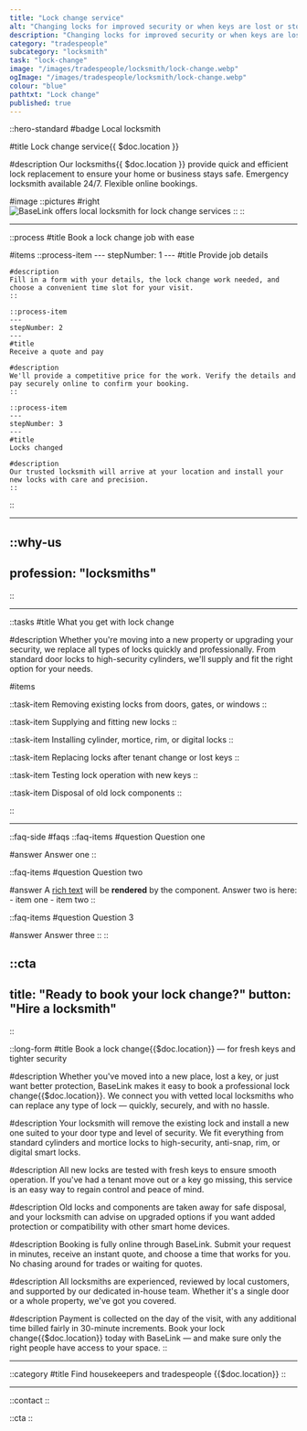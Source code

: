 ```yaml
---
title: "Lock change service"
alt: "Changing locks for improved security or when keys are lost or stolen"
description: "Changing locks for improved security or when keys are lost or stolen"
category: "tradespeople"
subcategory: "locksmith"
task: "lock-change"
image: "/images/tradespeople/locksmith/lock-change.webp"
ogImage: "/images/tradespeople/locksmith/lock-change.webp"
colour: "blue"
pathtxt: "Lock change"
published: true
---
```


::hero-standard
#badge
Local locksmith

#title
Lock change service{{ $doc.location }}

#description
Our locksmiths{{ $doc.location }} provide quick and efficient lock replacement to ensure your home or business stays safe. Emergency locksmith available 24/7. Flexible online bookings.

#image
    ::pictures
    #right
    ![BaseLink offers local locksmith for lock change services](/images/tradespeople/locksmith/lock-change.webp)
    ::
::

---

::process
#title
Book a lock change job with ease

#items
    ::process-item
    ---
    stepNumber: 1
    ---
    #title
    Provide job details

    #description
    Fill in a form with your details, the lock change work needed, and choose a convenient time slot for your visit.
    ::
    
    ::process-item
    ---
    stepNumber: 2
    ---
    #title
    Receive a quote and pay

    #description
    We'll provide a competitive price for the work. Verify the details and pay securely online to confirm your booking.
    ::

    ::process-item
    ---
    stepNumber: 3
    ---
    #title
    Locks changed

    #description
    Our trusted locksmith will arrive at your location and install your new locks with care and precision.
    ::
::

---

::why-us
---
profession: "locksmiths"
---
::

---

::tasks
#title
What you get with lock change

#description
Whether you're moving into a new property or upgrading your security, we replace all types of locks quickly and professionally. From standard door locks to high-security cylinders, we'll supply and fit the right option for your needs.

#items

  ::task-item
  Removing existing locks from doors, gates, or windows
  ::

  ::task-item
  Supplying and fitting new locks
  ::

  ::task-item
  Installing cylinder, mortice, rim, or digital locks
  ::

  ::task-item
  Replacing locks after tenant change or lost keys
  ::

  ::task-item
  Testing lock operation with new keys
  ::

  ::task-item
  Disposal of old lock components
  ::

::

---

::faq-side
#faqs
  ::faq-items
  #question
  Question one

  #answer
  Answer one
  ::

  ::faq-items
  #question
  Question two

  #answer
  A [rich text](/services/commercial-cleaning) will be **rendered** by the component.
  Answer two is here:
    - item one
    - item two
  ::

  ::faq-items
  #question
  Question 3

  #answer
  Answer three
  ::
::

::cta
---
title: "Ready to book your lock change?"
button: "Hire a locksmith"
---
::

::long-form
#title
Book a lock change{{$doc.location}} — for fresh keys and tighter security

#description
Whether you've moved into a new place, lost a key, or just want better protection, BaseLink makes it easy to book a professional lock change{{$doc.location}}. We connect you with vetted local locksmiths who can replace any type of lock — quickly, securely, and with no hassle.

#description
Your locksmith will remove the existing lock and install a new one suited to your door type and level of security. We fit everything from standard cylinders and mortice locks to high-security, anti-snap, rim, or digital smart locks.

#description
All new locks are tested with fresh keys to ensure smooth operation. If you've had a tenant move out or a key go missing, this service is an easy way to regain control and peace of mind.

#description
Old locks and components are taken away for safe disposal, and your locksmith can advise on upgraded options if you want added protection or compatibility with other smart home devices.

#description
Booking is fully online through BaseLink. Submit your request in minutes, receive an instant quote, and choose a time that works for you. No chasing around for trades or waiting for quotes.

#description
All locksmiths are experienced, reviewed by local customers, and supported by our dedicated in-house team. Whether it's a single door or a whole property, we've got you covered.

#description
Payment is collected on the day of the visit, with any additional time billed fairly in 30-minute increments. Book your lock change{{$doc.location}} today with BaseLink — and make sure only the right people have access to your space.
::

---

::category
#title
Find housekeepers and tradespeople {{$doc.location}}
::

---

::contact
::

::cta
::